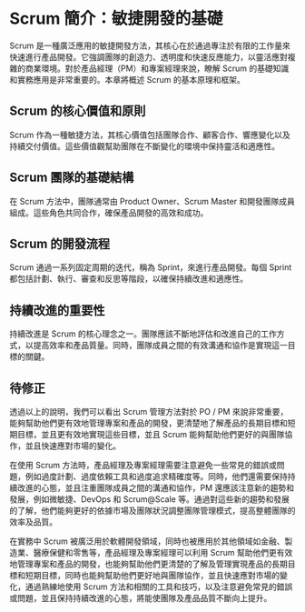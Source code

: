
# Scrum 簡介：敏捷開發的基礎

Scrum 是一種廣泛應用的敏捷開發方法，其核心在於通過專注於有限的工作量來快速進行產品開發。它強調團隊的創造力、透明度和快速反應能力，以靈活應對複雜的商業環境。對於產品經理（PM）和專案經理來說，瞭解 Scrum 的基礎知識和實務應用是非常重要的。本章將概述 Scrum 的基本原理和框架。

## Scrum 的核心價值和原則

Scrum 作為一種敏捷方法，其核心價值包括團隊合作、顧客合作、響應變化以及持續交付價值。這些價值觀幫助團隊在不斷變化的環境中保持靈活和適應性。

## Scrum 團隊的基礎結構

在 Scrum 方法中，團隊通常由 Product Owner、Scrum Master 和開發團隊成員組成。這些角色共同合作，確保產品開發的高效和成功。

## Scrum 的開發流程

Scrum 通過一系列固定周期的迭代，稱為 Sprint，來進行產品開發。每個 Sprint 都包括計劃、執行、審查和反思等階段，以確保持續改進和適應性。

## 持續改進的重要性

持續改進是 Scrum 的核心理念之一。團隊應該不斷地評估和改進自己的工作方式，以提高效率和產品質量。同時，團隊成員之間的有效溝通和協作是實現這一目標的關鍵。




## 待修正
透過以上的說明，我們可以看出 Scrum 管理方法對於 PO / PM 來說非常重要，能夠幫助他們更有效地管理專案和產品的開發，更清楚地了解產品的長期目標和短期目標，並且更有效地實現這些目標，並且 Scrum 能夠幫助他們更好的與團隊協作，並且快速應對市場的變化。

在使用 Scrum 方法時，產品經理及專案經理需要注意避免一些常見的錯誤或問題，例如過度計劃、過度依賴工具和過度追求精確度等。同時，他們還需要保持持續改進的心態，並且注重團隊成員之間的溝通和協作，PM 還應該注意新的趨勢和發展，例如微敏捷、DevOps 和 Scrum@Scale 等。通過對這些新的趨勢和發展的了解，他們能夠更好的依據市場及團隊狀況調整團隊管理模式，提高整體團隊的效率及品質。

在實務中 Scrum 被廣泛用於軟體開發領域，同時也被應用於其他領域如金融、製造業、醫療保健和零售等，產品經理及專案經理可以利用 Scrum 幫助他們更有效地管理專案和產品的開發，也能夠幫助他們更清楚的了解及管理實現產品的長期目標和短期目標，同時也能夠幫助他們更好地與團隊協作，並且快速應對市場的變化，通過熟練地使用 Scrum 方法和相關的工具和技巧，以及注意避免常見的錯誤或問題，並且保持持續改進的心態，將能使團隊及產品品質不斷向上提升。
